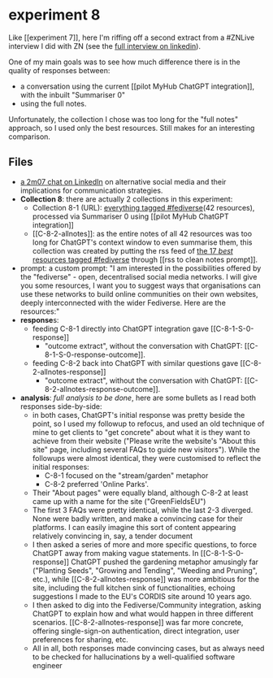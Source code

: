 # experiment 8

Like [[experiment 7]], here I'm riffing off a second extract from a #ZNLive interview I did with ZN  (see the [full interview on linkedin](https://www.linkedin.com/events/7138431781808107520/)).

One of my main goals was to see how much difference there is in the quality of responses between:

* a conversation using the current  [[pilot MyHub ChatGPT integration]], with the inbuilt "Summariser 0" 
* using the full notes.

Unfortunately, the collection I chose was too long for the "full notes" approach, so I used only the best resources. Still makes for an interesting comparison.

## Files

* [a 2m07 chat on LinkedIn](https://www.linkedin.com/feed/update/urn:li:activity:7140976711302545408/) on alternative social media and their implications for communication strategies. 
* **Collection 8**: there are actually 2 collections in this experiment:
	* Collection 8-1 (URL): [everything tagged #fediverse](https://myhub.ai/@mathewlowry/?tags=fediverse&types=like&types=do&types=think&timeframe=anytime&quality=all)(42 resources), processed via Summariser 0 using [[pilot MyHub ChatGPT integration]]
	* [[C-8-2-allnotes]]: as the entire notes of all 42 resources was too long for ChatGPT's context window to even summarise them, this collection was created by putting the rss feed of [ the 17 *best* resources tagged #fediverse](https://myhub.ai/@mathewlowry/?quality=best&types=like&types=do&types=think&tags=fediverse&timeframe=anytime) through [[rss to clean notes prompt]].
* prompt: a custom prompt: "I am interested in the possibilities offered by the "fediverse" - open, decentralised social media networks. I will give you some resources, I want you to suggest ways that organisations can use these networks to build online communities on their own websites, deeply interconnected with the wider Fediverse. Here are the resources:"
* **response**s:  
	* feeding C-8-1 directly into ChatGPT integration gave [[C-8-1-S-0-response]] 
		* "outcome extract", without the conversation with ChatGPT: [[C-8-1-S-0-response-outcome]].
	* feeding C-8-2 back into ChatGPT with similar questions gave [[C-8-2-allnotes-response]]
		* "outcome extract", without the conversation with ChatGPT: [[C-8-2-allnotes-response-outcome]].
* **analysis**: *full analysis to be done*, here are some bullets as I read both responses side-by-side:
	* in both cases, ChatGPT's initial response was pretty beside the point, so I used my followup to refocus, and used an old technique of mine to get clients to "get concrete" about what it is they want to achieve from their website ("Please write the website's "About this site" page, including several FAQs to guide new visitors"). While the followups were almost identical, they were customised to reflect the initial responses: 
		* C-8-1 focused on the "stream/garden" metaphor
		* C-8-2 preferred 'Online Parks'.
	* Their "About pages" were equally bland, although C-8-2 at least came up with a name for the site ("GreenFieldsEU")
	* The first 3 FAQs were pretty identical, while the last 2-3 diverged. None were badly written, and make a convincing case for their platforms. I can easily imagine this sort of content appearing relatively convincing in, say, a tender document
	* I then asked a series of more and more specific questions, to force ChatGPT away from making vague statements. In [[C-8-1-S-0-response]] ChatGPT pushed the gardening metaphor amusingly far ("Planting Seeds", "Growing and Tending", "Weeding and Pruning", etc.), while [[C-8-2-allnotes-response]] was more ambitious for the site, including the full kitchen sink of functionalities, echoing suggestions I made to the EU's CORDIS site around 10 years ago.
	* I then asked to dig into the Fediverse/Community integration, asking ChatGPT to explain how and what would happen in three different scenarios.  [[C-8-2-allnotes-response]] was far more concrete, offering single-sign-on authentication, direct integration, user preferences for sharing, etc.
	* All in all, both responses made convincing cases, but as always need to be checked for hallucinations by a well-qualified software engineer